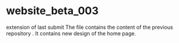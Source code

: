 # website_beta_003
extension of last submit
The file contains the content of the previous repository .
It contains new design of the home page.
